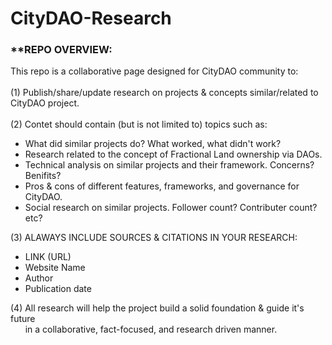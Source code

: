 # CityDAO-Research


<h3> **REPO OVERVIEW:</h3>

This repo is a collaborative page designed for CityDAO community to: 
<br /><br />
(1) Publish/share/update research on projects &amp; concepts similar/related to CityDAO project. 
<br /><br />
(2) Contet should contain (but is not limited to) topics such as:
  <ul>
    <li>What did similar projects do? What worked, what didn't work?</li>
    <li>Research related to the concept of Fractional Land ownership via DAOs.</li>
    <li>Technical analysis on similar projects and their framework. Concerns? Benifits?</li>
    <li>Pros &amp; cons of different features, frameworks, and governance for CityDAO.</li>
    <li>Social research on similar projects. Follower count? Contributer count? etc?</li>
  </ul>

(3) ALAWAYS INCLUDE SOURCES &amp; CITATIONS IN YOUR RESEARCH:
  <ul>
    <li>LINK (URL)</li>
    <li>Website Name</li>
    <li>Author</li>
    <li>Publication date</li>
  </ul>

(4) All research will help the project build a solid foundation &amp; guide it's future
    <br />&nbsp;&nbsp;&nbsp;&nbsp;&nbsp; in a collaborative, fact-focused, and research driven manner.
      


